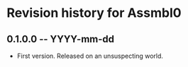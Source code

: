 # Revision history for Assmbl0

## 0.1.0.0 -- YYYY-mm-dd

* First version. Released on an unsuspecting world.
